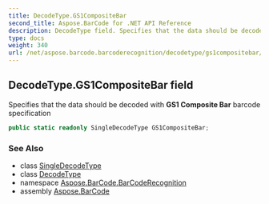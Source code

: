 ```yaml
---
title: DecodeType.GS1CompositeBar
second_title: Aspose.BarCode for .NET API Reference
description: DecodeType field. Specifies that the data should be decoded with GS1 Composite Bar barcode specification
type: docs
weight: 340
url: /net/aspose.barcode.barcoderecognition/decodetype/gs1compositebar/
---
```

## DecodeType.GS1CompositeBar field

Specifies that the data should be decoded with **GS1 Composite Bar** barcode specification

```csharp
public static readonly SingleDecodeType GS1CompositeBar;
```

### See Also

* class [SingleDecodeType](../../singledecodetype/)
* class [DecodeType](../)
* namespace [Aspose.BarCode.BarCodeRecognition](../../../aspose.barcode.barcoderecognition/)
* assembly [Aspose.BarCode](../../../)


